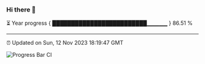 ### Hi there 👋

⏳ Year progress { █████████████████████████▁▁▁▁▁ } 86.51 %

---

⏰ Updated on Sun, 12 Nov 2023 18:19:47 GMT

![Progress Bar CI](https://github.com/ZhaoGui/ZhaoGui/workflows/Progress%20Bar%20CI/badge.svg)
